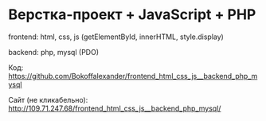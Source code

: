 # Верстка-проект + JavaScript + PHP

frontend: html, css, js
(getElementById, innerHTML, style.display)

backend: php, mysql
(PDO)

Код:
https://github.com/Bokoffalexander/frontend_html_css_js__backend_php_mysql

Сайт (не кликабельно):
http://109.71.247.68/frontend_html_css_js__backend_php_mysql/
